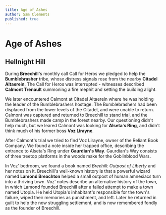 ```yaml
---
title: Age of Ashes
author: Sam Clements
published: true
---
```


Age of Ashes
============

Hellnight Hill
--------------

During **Breechill**'s monthly call Call for Heros we pledged to help the **Bumblebrasher** tribe, whose distress signals rose from the nearby **Citadel Altaerein**.
The Call for Heros was interrupted - witnesses described **Calmont Trenault** summoning a fire mephit and setting the building alight.

We later encountered Calmont at Citadel Altaerein where he was holding the leader of the Bumblebrashers hostage.
The Bumblebrashers had been displaced from the lower levels of the Citadel, and were unable to return.
Calmont was captured and returned to Breechill to stand trial, and the Bumblebrashers made camp in the forest nearby.
Our questioning didn't help much, but we leared Calmont was looking for **Alseta's Ring**, and didn't think much of his former boss **Voz Lirayne**.

After Calmont's trial we tried to find Voz Lirayne, owner of the Reliant Book Company.
We found a note inside her trapped office, describing the entrance to Alseta's Ring under **Gaurdian's Way**.
Gaurdian's Way consists of three treetop platforms in the woods make for the Goblinblood Wars.

In Voz' bedroom, we found a book named _Breehill: Outpost of Liberty_ and her notes on it.
Breechill's well-known history is that a powerful wizard named **Lamond Breachton** helped a small outpost of human amnesiacs turn into a thriving town.
Voz' notes describe an alternative history of the town, in which Lamond founded Breechill after a failed attempt to make a town named Utopia. 
He held Utopia's inhabitant's responsible for the town's failure, wiped their memories as punishment, and left.
Later he returned in guilt to help the now struggling settlement, and is now remembered fondly as the founder of Breechill.
